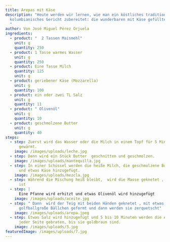 ```yaml
---
title: Arepas mit Käse
description: "Heute werden wir lernen, wie man ein köstliches traditionelles
  kolumbianisches Gericht zubereitet: die wunderbaren mit Käse gefüllten Arepas
  "
author: Von José Miguel Pérez Orjuela
ingredients:
  - product: "  2 Tassen Maismehl"
    unit: g
    quantity: 250
  - product: 1 Tasse warmes Wasser
    unit: g
    quantity: 250
  - product: Eine Tasse Milch
    quantity: 125
    unit: g
  - product: geriebener Käse (Mozzarella)
    unit: g
    quantity: 100
  - product: ein oder zwei TL Salz
    unit: g
    quantity: 11
  - product: " Olivenöl"
    unit: g
    quantity: 10
  - product: geschmolzene Butter
    unit: g
    quantity: 40
steps:
  - step: Zuerst wird das Wasser oder die Milch in einem Topf für 5 Minuten lang
      gewärmt.
    image: /images/uploads/leche.jpg
  - step: Dann wird ein Stück Butter  geschnitten und geschmolzen.
    image: /images/uploads/mantequilla.jpg
  - step: In einer Schüssel werden die heiße Milch, die geschmolzene Butter, Salz
      und etwas Käse hinzugefügt.
    image: /images/uploads/mezcla.jpg
  - step: Während die Mischung heiß bleibt,  wird die Masse geknetet , bis sie glatt
      ist
  - step: |
      Eine Pfanne wird erhitzt und etwas Olivenöl wird hinzugefügt
    image: /images/uploads/aceite.jpg
  - step: " Dann  wird der Teig mit beiden Händen geknetet , mit etwas Käse werden
      golfballgroße Bällchen geformt und dann werden sie zerquetscht"
    image: /images/uploads/arepa.jpeg
  - step: Etwas Salz wird hinzugefügt und 5 bis 10 Minuten werden die Arepas auf
      jeder Seite gebraten, bis sie goldbraun sind.
    image: /images/uploads/3.jpg
featuredImage: /images/uploads/7.jpg
---
```

